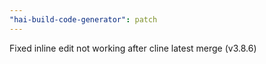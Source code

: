 ```yaml
---
"hai-build-code-generator": patch
---
```


Fixed inline edit not working after cline latest merge (v3.8.6)
